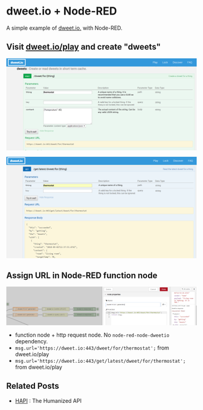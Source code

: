 # dweet.io + Node-RED

A simple example of [dweet.io.](http://dweet.io/) with Node-RED.

## Visit [dweet.io/play](https://dweet.io/play) and create "dweets"

<p align="center">
<img src="https://github.com/phyunsj/dweet.io-node-red/blob/master/dtweet.io.post.thing.png" width="600px"/>
</p>

<p align="center">
<img src="https://github.com/phyunsj/dweet.io-node-red/blob/master/dtweet.io.get.thing.png" width="600px"/>
</p>

## Assign URL in Node-RED function node

<p align="center">
<img src="https://github.com/phyunsj/dweet.io-node-red/blob/master/node-red-function-node-dweet-url.png" width="600px"/>
</p>

- function node + http request node. No `node-red-node-dweetio` dependency. 
- `msg.url='https://dweet.io:443/dweet/for/thermostat';` from dweet.io/play
- `msg.url='https://dweet.io:443/get/latest/dweet/for/thermostat';` from dweet.io/play


## Related Posts

- [HAPI](https://github.com/jheising/HAPI) : The Humanized API
